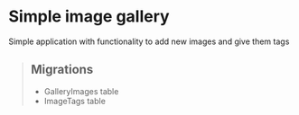 # Simple image gallery

Simple application with functionality to add new images and give them tags

> ## Migrations
> - GalleryImages table
> - ImageTags table
